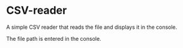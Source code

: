 # CSV-reader

A simple CSV reader that reads the file and displays it in the console.

The file path is entered in the console.
